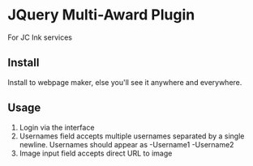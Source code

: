 # JQuery Multi-Award Plugin
For JC Ink services

## Install
Install to webpage maker, else you'll see it anywhere and everywhere.

## Usage
1. Login via the interface
2. Usernames field accepts multiple usernames separated by a single newline. Usernames should appear as
  -Username1
  -Username2
3. Image input field accepts direct URL to image
